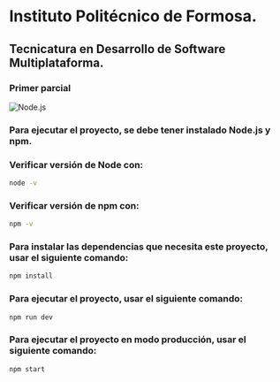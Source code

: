 # Instituto Politécnico de Formosa.
## Tecnicatura en Desarrollo de Software Multiplataforma.

### Primer parcial


![Node.js](https://res.cloudinary.com/practicaldev/image/fetch/s--KkScstnJ--/c_imagga_scale,f_auto,fl_progressive,h_420,q_auto,w_1000/https://dev-to-uploads.s3.amazonaws.com/uploads/articles/zojuy79lo3fn3qdt7g6p.png)

### Para ejecutar el proyecto, se debe tener instalado __Node.js__ y __npm__.


### Verificar versión de Node con:
```bash
node -v
```

### Verificar versión de npm con:
```bash	
npm -v
```

### Para instalar las dependencias que necesita este proyecto, usar el siguiente comando:

```bash
npm install
```

### Para ejecutar el proyecto, usar el siguiente comando:

```bash
npm run dev
```

### Para ejecutar el proyecto en modo producción, usar el siguiente comando:

```bash
npm start
```
